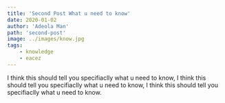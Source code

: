 ```yaml
---
title: 'Second Post What u need to know'
date: 2020-01-02
author: 'Adeola Man'
path: 'second-post'
image: ../images/know.jpg
tags:
    - knowledge
    - eacez
---
```


I think this should tell you specifiaclly what u need to know, I think this should tell you specifiaclly what u need to know, I think this should tell you specifiaclly what u need to know.